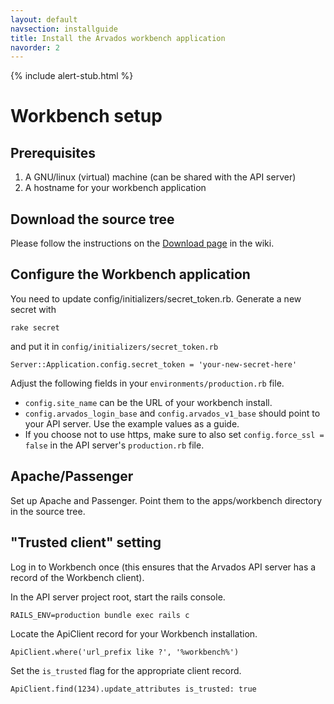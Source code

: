 ```yaml
---
layout: default
navsection: installguide
title: Install the Arvados workbench application
navorder: 2
---
```


{% include alert-stub.html %}

# Workbench setup

## Prerequisites

1. A GNU/linux (virtual) machine (can be shared with the API server)
2. A hostname for your workbench application

## Download the source tree

Please follow the instructions on the [Download page](https://arvados.org/projects/arvados/wiki/Download) in the wiki.

## Configure the Workbench application

You need to update config/initializers/secret_token.rb. Generate a new secret with

    rake secret

and put it in `config/initializers/secret_token.rb`

    Server::Application.config.secret_token = 'your-new-secret-here'

Adjust the following fields in your `environments/production.rb` file.

* `config.site_name` can be the URL of your workbench install.
* `config.arvados_login_base` and `config.arvados_v1_base` should point to
your API server. Use the example values as a guide.
* If you choose not to use https, make sure to also set
`config.force_ssl = false` in the API server's `production.rb` file.

## Apache/Passenger

Set up Apache and Passenger. Point them to the apps/workbench directory in the source tree.

## "Trusted client" setting

Log in to Workbench once (this ensures that the Arvados API server has
a record of the Workbench client).

In the API server project root, start the rails console.

    RAILS_ENV=production bundle exec rails c

Locate the ApiClient record for your Workbench installation.

    ApiClient.where('url_prefix like ?', '%workbench%')

Set the `is_trusted` flag for the appropriate client record.

    ApiClient.find(1234).update_attributes is_trusted: true

